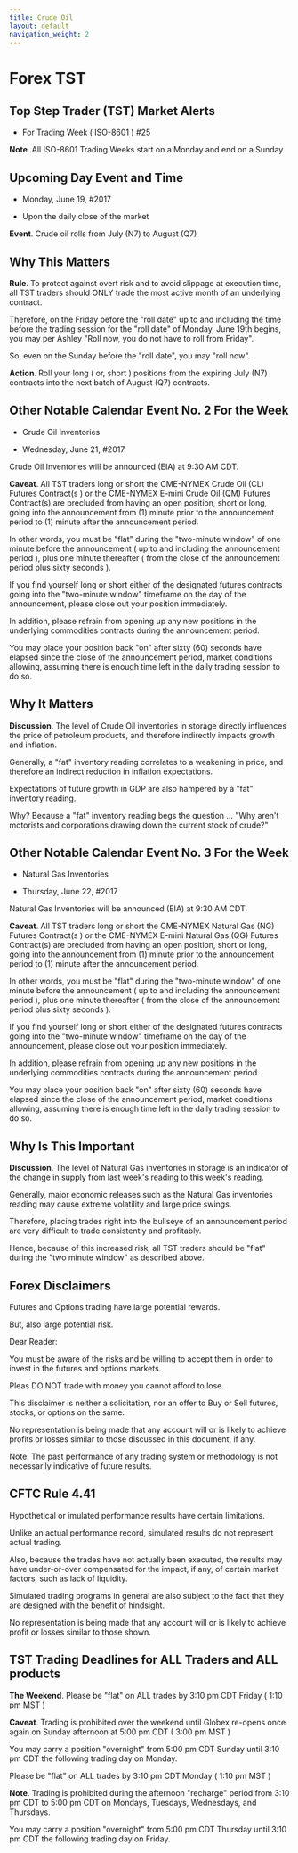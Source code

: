 ```yaml
---
title: Crude Oil
layout: default
navigation_weight: 2
---
```

# Forex TST

## Top Step Trader (TST) Market Alerts

- For Trading Week ( ISO-8601 ) #25

**Note**. All ISO-8601 Trading Weeks start on a Monday and end on a Sunday

## Upcoming Day Event and Time

- Monday, June 19, #2017

- Upon the daily close of the market

**Event**. Crude oil rolls from July (N7) to August (Q7)

## Why This Matters

**Rule**. To protect against overt risk and to avoid slippage at execution time, all TST traders should ONLY trade the most active month of an underlying contract.

Therefore, on the Friday before the "roll date" up to and including the time before the trading session for the "roll date" of Monday, June 19th begins, you may per Ashley "Roll now, you do not have to roll from Friday".

So, even on the Sunday before the "roll date", you may "roll now".

**Action**. Roll your long ( or, short ) positions from the expiring July (N7) contracts into the next batch of August (Q7) contracts.

## Other Notable Calendar Event No. 2 For the Week

- Crude Oil Inventories

- Wednesday, June 21, #2017

Crude Oil Inventories will be announced (EIA) at 9:30 AM CDT.

**Caveat**. All TST traders long or short the CME-NYMEX Crude Oil (CL) Futures Contract(s ) or the CME-NYMEX E-mini Crude Oil (QM) Futures Contract(s) are precluded from having an open position, short or long, going into the announcement from (1) minute prior to the announcement period to (1) minute after the announcement period.

In other words, you must be "flat" during the "two-minute window" of one minute before the announcement ( up to and including the announcement period ), plus one minute thereafter ( from the close of the announcement period plus sixty seconds ).

If you find yourself long or short either of the designated futures contracts going into the "two-minute window" timeframe on the day of the announcement, please close out your position immediately.

In addition, please refrain from opening up any new positions in the underlying commodities contracts during the announcement period.

You may place your position back "on" after sixty (60) seconds have elapsed since the close of the announcement period, market conditions allowing, assuming there is enough time left in the daily trading session to do so.

## Why It Matters

**Discussion**. The level of Crude Oil inventories in storage directly influences the price of petroleum products, and therefore indirectly impacts growth and inflation.

Generally, a "fat" inventory reading correlates to a weakening in price, and therefore an indirect reduction in inflation expectations.

Expectations of future growth in GDP are also hampered by a "fat" inventory reading.

Why? Because a "fat" inventory reading begs the question ... "Why aren't motorists and corporations drawing down the current stock of crude?"

## Other Notable Calendar Event No. 3 For the Week

- Natural Gas Inventories

- Thursday, June 22, #2017

Natural Gas Inventories will be announced (EIA) at 9:30 AM CDT.

**Caveat**. All TST traders long or short the CME-NYMEX Natural Gas (NG) Futures Contract(s ) or the CME-NYMEX E-mini Natural Gas (QG) Futures Contract(s) are precluded from having an open position, short or long, going into the announcement from (1) minute prior to the announcement period to (1) minute after the announcement period.

In other words, you must be "flat" during the "two-minute window" of one minute before the announcement ( up to and including the announcement period ), plus one minute thereafter ( from the close of the announcement period plus sixty seconds ).

If you find yourself long or short either of the designated futures contracts going into the "two-minute window" timeframe on the day of the announcement, please close out your position immediately.

In addition, please refrain from opening up any new positions in the underlying commodities contracts during the announcement period.

You may place your position back "on" after sixty (60) seconds have elapsed since the close of the announcement period, market conditions allowing, assuming there is enough time left in the daily trading session to do so.

## Why Is This Important

**Discussion**. The level of Natural Gas inventories in storage is an indicator of the change in supply from last week's reading to this week's reading.

Generally, major economic releases such as the Natural Gas inventories reading may cause extreme volatility and large price swings.

Therefore, placing trades right into the bullseye of an announcement period are very difficult to trade consistently and profitably.

Hence, because of this increased risk, all TST traders should be "flat" during the "two minute window" as described above.

## Forex Disclaimers

Futures and Options trading have large potential rewards.

But, also large potential risk.

Dear Reader:

You must be aware of the risks and be willing to accept them in order to invest in the futures and options markets.

Pleas DO NOT trade with money you cannot afford to lose.

This disclaimer is neither a solicitation, nor an offer to Buy or Sell futures, stocks, or options on the same.

No representation is being made that any account will or is likely to achieve profits or losses similar to those discussed in this document, if any.

Note. The past performance of any trading system or methodology is not necessarily indicative of future results.

## CFTC Rule 4.41

Hypothetical or imulated performance results have certain limitations.

Unlike an actual performance record, simulated results do not represent actual trading.

Also, because the trades have not actually been executed, the results may have under-or-over compensated for the impact, if any, of certain market factors, such as lack of liquidity.

Simulated trading programs in general are also subject to the fact that they are designed with the benefit of hindsight.

No representation is being made that any account will or is likely to achieve profit or losses similar to those shown.

## TST Trading Deadlines for ALL Traders and ALL products

**The Weekend**. Please be "flat" on ALL trades by 3:10 pm CDT Friday ( 1:10 pm MST )

**Caveat**. Trading is prohibited over the weekend until Globex re-opens once again on Sunday afternoon at 5:00 pm CDT ( 3:00 pm MST )

You may carry a position "overnight" from 5:00 pm CDT Sunday until 3:10 pm CDT the following trading day on Monday.

Please be "flat" on ALL trades by 3:10 pm CDT Monday ( 1:10 pm MST )

**Note**. Trading is prohibited during the afternoon "recharge" period from 3:10 pm CDT to 5:00 pm CDT on Mondays, Tuesdays, Wednesdays, and Thursdays.

You may carry a position "overnight" from 5:00 pm CDT Thursday until 3:10 pm CDT the following trading day on Friday.